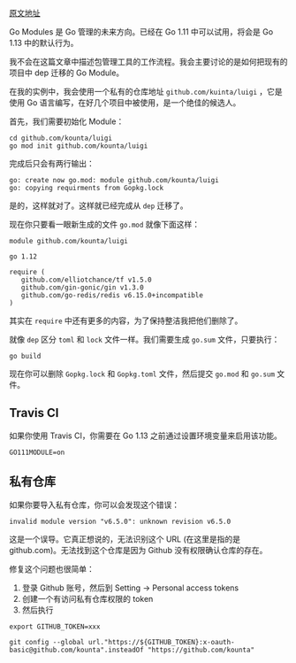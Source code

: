 [原文地址](http://elliot.land/post/migrating-projects-from-dep-to-go-modules)

Go Modules 是 Go 管理的未来方向。已经在 Go 1.11 中可以试用，将会是 Go 1.13 中的默认行为。

我不会在这篇文章中描述包管理工具的工作流程。我会主要讨论的是如何把现有的项目中 dep 迁移的 Go Module。



在我的实例中，我会使用一个私有的仓库地址 `github.com/kuinta/luigi` ，它是使用 Go 语言编写，在好几个项目中被使用，是一个绝佳的候选人。

首先，我们需要初始化 Module：

```shell
cd github.com/kounta/luigi
go mod init github.com/kounta/luigi
```

完成后只会有两行输出：

```shell
go: create now go.mod: module github.com/kounta/luigi
go: copying requirments from Gopkg.lock
```

是的，这样就对了。这样就已经完成从 `dep` 迁移了。

现在你只要看一眼新生成的文件 `go.mod` 就像下面这样：

```
module github.com/kounta/luigi

go 1.12

require (
   github.com/elliotchance/tf v1.5.0
   github.com/gin-gonic/gin v1.3.0
   github.com/go-redis/redis v6.15.0+incompatible
)
```

其实在 `require` 中还有更多的内容，为了保持整洁我把他们删除了。

就像 `dep` 区分 `toml` 和 `lock` 文件一样。我们需要生成 `go.sum` 文件，只要执行：

```shell
go build
```

现在你可以删除 `Gopkg.lock` 和 `Gopkg.toml` 文件，然后提交 `go.mod` 和 `go.sum` 文件。

## Travis CI

如果你使用 Travis CI，你需要在 Go 1.13 之前通过设置环境变量来启用该功能。

```
GO111MODULE=on
```

## 私有仓库

如果你要导入私有仓库，你可以会发现这个错误：

```
invalid module version "v6.5.0": unknown revision v6.5.0
```

这是一个误导。它真正想说的，无法识别这个 URL (在这里是指的是 github.com)。无法找到这个仓库是因为 Github 没有权限确认仓库的存在。

修复这个问题也很简单：

1. 登录 Github 账号，然后到 Setting -> Personal access tokens
2. 创建一个有访问私有仓库权限的 token
3. 然后执行

```shell
export GITHUB_TOKEN=xxx

git config --global url."https://${GITHUB_TOKEN}:x-oauth-basic@github.com/kounta".insteadOf "https://github.com/kounta"
```